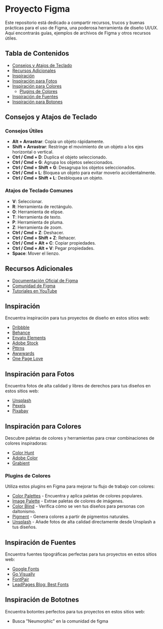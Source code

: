 # Proyecto Figma

Este repositorio está dedicado a compartir recursos, trucos y buenas prácticas para el uso de Figma, una poderosa herramienta de diseño UI/UX. Aquí encontrarás guías, ejemplos de archivos de Figma y otros recursos útiles.

## Tabla de Contenidos

- [Consejos y Atajos de Teclado](#consejos-y-atajos-de-teclado)
- [Recursos Adicionales](#recursos-adicionales)
- [Inspiración](#inspiración)
- [Inspiración para Fotos](#inspiración-para-fotos)
- [Inspiración para Colores](#inspiración-para-colores)
  - [Plugins de Colores](#plugins-de-colores)
- [Inspiración de Fuentes](#inspiración-de-fuentes)
- [Inspiración para Botones](#inspiración-para-botones)


## Consejos y Atajos de Teclado

### Consejos Útiles

- **Alt + Arrastrar**: Copia un objeto rápidamente.
- **Shift + Arrastrar**: Restringe el movimiento de un objeto a los ejes horizontal o vertical.
- **Ctrl / Cmd + D**: Duplica el objeto seleccionado.
- **Ctrl / Cmd + G**: Agrupa los objetos seleccionados.
- **Ctrl / Cmd + Shift + G**: Desagrupa los objetos seleccionados.
- **Ctrl / Cmd + L**: Bloquea un objeto para evitar moverlo accidentalmente.
- **Ctrl / Cmd + Shift + L**: Desbloquea un objeto.

### Atajos de Teclado Comunes

- **V**: Seleccionar.
- **R**: Herramienta de rectángulo.
- **O**: Herramienta de elipse.
- **T**: Herramienta de texto.
- **P**: Herramienta de pluma.
- **Z**: Herramienta de zoom.
- **Ctrl / Cmd + Z**: Deshacer.
- **Ctrl / Cmd + Shift + Z**: Rehacer.
- **Ctrl / Cmd + Alt + C**: Copiar propiedades.
- **Ctrl / Cmd + Alt + V**: Pegar propiedades.
- **Space**: Mover el lienzo.

## Recursos Adicionales

- [Documentación Oficial de Figma](https://help.figma.com)
- [Comunidad de Figma](https://www.figma.com/community)
- [Tutoriales en YouTube](https://www.youtube.com/results?search_query=figma+tutorials)

## Inspiración

Encuentra inspiración para tus proyectos de diseño en estos sitios web:

- [Dribbble](https://dribbble.com/)
- [Behance](https://www.behance.net/)
- [Envato Elements](https://elements.envato.com/es/)
- [Adobe Stock](https://stock.adobe.com/ie/)
- [Pttrns](https://www.pttrns.com/)
- [Awwwards](https://www.awwwards.com/)
- [One Page Love](https://onepagelove.com/)

## Inspiración para Fotos

Encuentra fotos de alta calidad y libres de derechos para tus diseños en estos sitios web:

- [Unsplash](https://unsplash.com/)
- [Pexels](https://www.pexels.com/es-es/)
- [Pixabay](https://pixabay.com/)

## Inspiración para Colores

Descubre paletas de colores y herramientas para crear combinaciones de colores inspiradoras:

- [Color Hunt](https://colorhunt.co/)
- [Adobe Color](https://color.adobe.com/es/create)
- [Grabient](https://grabient.com/)

### Plugins de Colores

Utiliza estos plugins en Figma para mejorar tu flujo de trabajo con colores:

- [Color Palettes](https://www.figma.com/community/plugin/731627216655469013/Color-Palettes) - Encuentra y aplica paletas de colores populares.
- [Image Palette](https://www.figma.com/community/plugin/731595253182527033/Image-Palette) - Extrae paletas de colores de imágenes.
- [Color Blind](https://www.figma.com/community/plugin/740914339041588360/Color-Blind) - Verifica cómo se ven tus diseños para personas con daltonismo.
- [Pigment](https://www.figma.com/community/plugin/728230755057323528/Pigment) - Genera colores a partir de pigmentos naturales.
- [Unsplash](https://www.figma.com/community/plugin/738454987945972471/Unsplash) - Añade fotos de alta calidad directamente desde Unsplash a tus diseños.

## Inspiración de Fuentes

Encuentra fuentes tipográficas perfectas para tus proyectos en estos sitios web:

- [Google Fonts](https://fonts.google.com/)
- [Go Visually](https://govisually.com/)
- [FontPair](https://www.fontpair.co/)
- [LeadPages Blog: Best Fonts](https://www.leadpages.net/blog/best-google-fonts/)

## Inspiración de Bototnes

Encuentra botontes perfectos para tus proyectos en estos sitios web:

- Busca "Neumorphic" en la comunidad de figma
